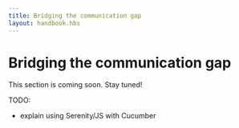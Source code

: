 ```yaml
---
title: Bridging the communication gap
layout: handbook.hbs
---
```

# Bridging the communication gap

<div class="pro-tip">
    <div class="icon"><i class="fas fa-tools"></i></div>
    <div class="text">
        <p>
            This section is coming soon. Stay tuned!
        </p>
    </div>
</div>

TODO:
- explain using Serenity/JS with Cucumber
